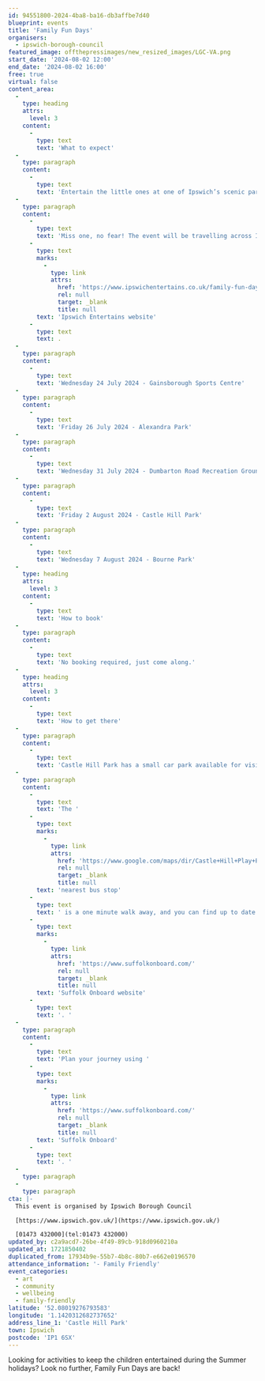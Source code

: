 ```yaml
---
id: 94551800-2024-4ba8-ba16-db3affbe7d40
blueprint: events
title: 'Family Fun Days'
organisers:
  - ipswich-borough-council
featured_image: offthepressimages/new_resized_images/LGC-VA.png
start_date: '2024-08-02 12:00'
end_date: '2024-08-02 16:00'
free: true
virtual: false
content_area:
  -
    type: heading
    attrs:
      level: 3
    content:
      -
        type: text
        text: 'What to expect'
  -
    type: paragraph
    content:
      -
        type: text
        text: 'Entertain the little ones at one of Ipswich’s scenic parks this summer. With a selection of sporting, creative and interactive entertainment, we guarantee there is something for everyone to enjoy.'
  -
    type: paragraph
    content:
      -
        type: text
        text: 'Miss one, no fear! The event will be travelling across Ipswich to ensure everyone has an opportunity to join in the fun. Find out more on the '
      -
        type: text
        marks:
          -
            type: link
            attrs:
              href: 'https://www.ipswichentertains.co.uk/family-fun-days/'
              rel: null
              target: _blank
              title: null
        text: 'Ipswich Entertains website'
      -
        type: text
        text: .
  -
    type: paragraph
    content:
      -
        type: text
        text: 'Wednesday 24 July 2024 - Gainsborough Sports Centre'
  -
    type: paragraph
    content:
      -
        type: text
        text: 'Friday 26 July 2024 - Alexandra Park'
  -
    type: paragraph
    content:
      -
        type: text
        text: 'Wednesday 31 July 2024 - Dumbarton Road Recreation Ground'
  -
    type: paragraph
    content:
      -
        type: text
        text: 'Friday 2 August 2024 - Castle Hill Park'
  -
    type: paragraph
    content:
      -
        type: text
        text: 'Wednesday 7 August 2024 - Bourne Park'
  -
    type: heading
    attrs:
      level: 3
    content:
      -
        type: text
        text: 'How to book'
  -
    type: paragraph
    content:
      -
        type: text
        text: 'No booking required, just come along.'
  -
    type: heading
    attrs:
      level: 3
    content:
      -
        type: text
        text: 'How to get there'
  -
    type: paragraph
    content:
      -
        type: text
        text: 'Castle Hill Park has a small car park available for visitors and there is street parking available in surrounding residential areas.'
  -
    type: paragraph
    content:
      -
        type: text
        text: 'The '
      -
        type: text
        marks:
          -
            type: link
            attrs:
              href: 'https://www.google.com/maps/dir/Castle+Hill+Play+Park,+Ipswich/Recreation+Ground,+Ipswich+IP1+6AH/@52.0801956,1.1395747,17z/data=!3m1!4b1!4m14!4m13!1m5!1m1!1s0x47d9a1a9f8fe1a51:0xba94e2743a004c8!2m2!1d1.142042!2d52.0800873!1m5!1m1!1s0x47d9a1ea6e2a92e7:0x6e2237d4b1fd124d!2m2!1d1.142251!2d52.080273!3e2?entry=ttu'
              rel: null
              target: _blank
              title: null
        text: 'nearest bus stop'
      -
        type: text
        text: ' is a one minute walk away, and you can find up to date bus times on the '
      -
        type: text
        marks:
          -
            type: link
            attrs:
              href: 'https://www.suffolkonboard.com/'
              rel: null
              target: _blank
              title: null
        text: 'Suffolk Onboard website'
      -
        type: text
        text: '. '
  -
    type: paragraph
    content:
      -
        type: text
        text: 'Plan your journey using '
      -
        type: text
        marks:
          -
            type: link
            attrs:
              href: 'https://www.suffolkonboard.com/'
              rel: null
              target: _blank
              title: null
        text: 'Suffolk Onboard'
      -
        type: text
        text: '. '
  -
    type: paragraph
  -
    type: paragraph
cta: |-
  This event is organised by Ipswich Borough Council

  [https://www.ipswich.gov.uk/](https://www.ipswich.gov.uk/) 

  [01473 432000](tel:01473 432000)
updated_by: c2a9acd7-26be-4f49-89cb-918d0960210a
updated_at: 1721850402
duplicated_from: 17934b9e-55b7-4b8c-80b7-e662e0196570
attendance_information: '- Family Friendly'
event_categories:
  - art
  - community
  - wellbeing
  - family-friendly
latitude: '52.08019276793583'
longitude: '1.1420312682737652'
address_line_1: 'Castle Hill Park'
town: Ipswich
postcode: 'IP1 6SX'
---
```

Looking for activities to keep the children entertained during the Summer holidays? Look no further, Family Fun Days are back!